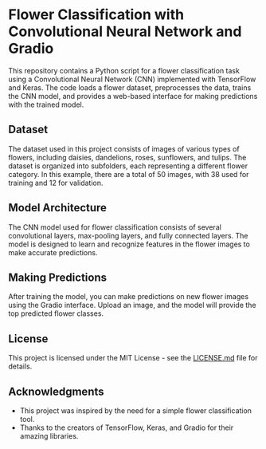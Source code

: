 # Flower Classification with Convolutional Neural Network and Gradio

This repository contains a Python script for a flower classification task using a Convolutional Neural Network (CNN) implemented with TensorFlow and Keras. The code loads a flower dataset, preprocesses the data, trains the CNN model, and provides a web-based interface for making predictions with the trained model.

## Dataset

The dataset used in this project consists of images of various types of flowers, including daisies, dandelions, roses, sunflowers, and tulips. The dataset is organized into subfolders, each representing a different flower category. In this example, there are a total of 50 images, with 38 used for training and 12 for validation.

## Model Architecture

The CNN model used for flower classification consists of several convolutional layers, max-pooling layers, and fully connected layers. The model is designed to learn and recognize features in the flower images to make accurate predictions.

## Making Predictions

After training the model, you can make predictions on new flower images using the Gradio interface. Upload an image, and the model will provide the top predicted flower classes.

## License

This project is licensed under the MIT License - see the [LICENSE.md](LICENSE.md) file for details.

## Acknowledgments

- This project was inspired by the need for a simple flower classification tool.
- Thanks to the creators of TensorFlow, Keras, and Gradio for their amazing libraries.

